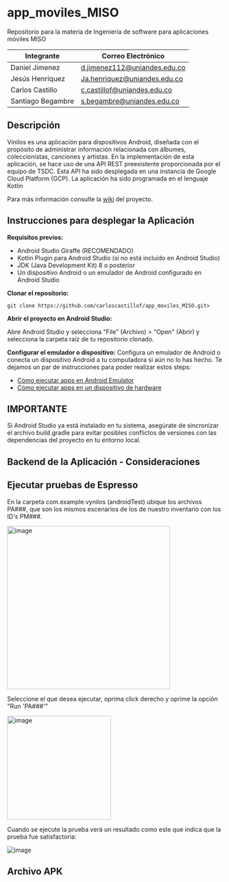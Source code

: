 # app_moviles_MISO
Repositorio para la materia de Ingeniería de software para aplicaciones móviles MISO

Integrante | Correo Electrónico
-- | --
Daniel Jimenez | d.jimenez112@uniandes.edu.co
Jesús Henríquez | Ja.henriquez@uniandes.edu.co
Carlos Castillo | c.castillof@uniandes.edu.co
Santiago Begambre | s.begambre@uniandes.edu.co

## Descripción
Vinilos es una aplicación para dispositivos Android, diseñada con el propósito de administrar información relacionada con álbumes, coleccionistas, canciones y artistas. En la implementación de esta aplicación, se hace uso de una API REST preexistente proporcionada por el equipo de TSDC. Esta API ha sido desplegada en una instancia de Google Cloud Platform (GCP). La aplicación ha sido programada en el lenguaje Kotlin

Para más información consulte la [wiki](https://github.com/carloscastillof/app_moviles_MISO/wiki) del proyecto.

## Instrucciones para desplegar la Aplicación

**Requisitos previos:**

- Android Studio Giraffe (RECOMENDADO) 
- Kotlin Plugin para Android Studio (si no está incluido en Android Studio)
- JDK (Java Development Kit) 8 o posterior
- Un dispositivo Android o un emulador de Android configurado en Android Studio

**Clonar el repositorio:**

```git clone https://github.com/carloscastillof/app_moviles_MISO.git>```

**Abrir el proyecto en Android Studio:**

Abre Android Studio y selecciona "File" (Archivo) > "Open" (Abrir) y selecciona la carpeta raíz de tu repositorio clonado.

**Configurar el emulador o dispositivo:**
Configura un emulador de Android o conecta un dispositivo Android a tu computadora si aún no lo has hecho. Te dejamos un par de instrucciones para poder realizar estos steps:
- [Cómo ejecutar apps en Android Emulator](https://developer.android.com/studio/run/emulator?hl=es-419)
- [Cómo ejecutar apps en un dispositivo de hardware](https://developer.android.com/studio/run/device?hl=es-419)

## IMPORTANTE
Si Android Studio ya está instalado en tu sistema, asegúrate de sincronizar el archivo build.gradle para evitar posibles conflictos de versiones con las dependencias del proyecto en tu entorno local.

## Backend de la Aplicación - Consideraciones

## Ejecutar pruebas de Espresso

En la carpeta com.example.vynilos (androidTest) ubique los archivos PA###, que son los mismos escenarios de los de nuestro inventario con los ID's PM###.

<img width="380" alt="image" src="https://github.com/carloscastillof/app_moviles_MISO/assets/124113572/c2166b1a-8506-418f-b735-2ffa433d6467">

Seleccione el que desea ejecutar, oprima click derecho y oprime la opción "Run 'PA###'"

<img width="242" alt="image" src="https://github.com/carloscastillof/app_moviles_MISO/assets/124113572/cdc79dba-c23b-4956-a765-6b39ff3c6cfb">

Cuando se ejecute la prueba verá un resultado como este que indica que la prueba fue satisfactoria:

![image](https://github.com/carloscastillof/app_moviles_MISO/assets/124113572/f5d8c11c-219a-4a10-a5eb-cfb13e85d901)


## Archivo APK
